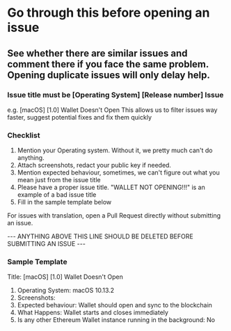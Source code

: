 # Go through this before opening an issue

## See whether there are similar issues and comment there if you face the same problem. Opening duplicate issues will only delay help.

### Issue title must be [Operating System] [Release number] Issue
e.g. [macOS] [1.0] Wallet Doesn't Open
This allows us to filter issues way faster, suggest potential fixes and fix them quickly

### Checklist
1. Mention your Operating system. Without it, we pretty much can't do anything.
2. Attach screenshots, redact your public key if needed.
3. Mention expected behaviour, sometimes, we can't figure out what you mean just from the issue title
4. Please have a proper issue title. "WALLET NOT OPENING!!!" is an example of a bad issue title
5. Fill in the sample template below

For issues with translation, open a Pull Request directly without submitting an issue.

--- ANYTHING ABOVE THIS LINE SHOULD BE DELETED BEFORE SUBMITTING AN ISSUE ---

### Sample Template

Title: [macOS] [1.0] Wallet Doesn't Open

1. Operating System: macOS 10.13.2
2. Screenshots: <attached>
3. Expected behaviour: Wallet should open and sync to the blockchain
4. What Happens: Wallet starts and closes immediately
5. Is any other Ethereum Wallet instance running in the background: No
